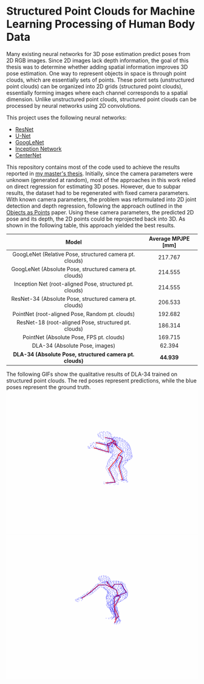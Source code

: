 # Structured Point Clouds for Machine Learning Processing of Human Body Data

Many existing neural networks for 3D pose estimation predict poses from 2D RGB images. Since 2D images lack depth information, the goal of this thesis was to determine whether adding spatial information improves 3D pose estimation. One way to represent objects in space is through point clouds, which are essentially sets of points. These point sets (unstructured point clouds) can be organized into 2D grids (structured point clouds), essentially forming images where each channel corresponds to a spatial dimension. Unlike unstructured point clouds, structured point clouds can be processed by neural networks using 2D convolutions.

This project uses the following neural networks:

* [ResNet](https://arxiv.org/abs/1512.03385)
* [U-Net](https://arxiv.org/abs/1505.04597)
* [GoogLeNet](https://arxiv.org/pdf/1409.4842)
* [Inception Network](https://www.researchgate.net/publication/363292750_Inception_Network_for_Anthropometric_Body_Measurements_Estimation_from_Structured_Point_Clouds)
* [CenterNet](https://arxiv.org/abs/1904.07850)

This repository contains most of the code used to achieve the results reported in [my master's thesis](./Jakubovsky_masters_thesis.pdf). Initially, since the camera parameters were unknown (generated at random), most of the approaches in this work relied on direct regression for estimating 3D poses. However, due to subpar results, the dataset had to be regenerated with fixed camera parameters. With known camera parameters, the problem was reformulated into 2D joint detection and depth regression, following the approach outlined in the [Objects as Points](https://arxiv.org/abs/1904.07850) paper. Using these camera parameters, the predicted 2D pose and its depth, the 2D points could be reprojected back into 3D. As shown in the following table, this approach yielded the best results.

|                           Model                          | Average MPJPE [mm] |
| :------------------------------------------------------: | :----------------: |
|  GoogLeNet (Relative Pose, structured camera pt. clouds) |       217.767      |
|  GoogLeNet (Absolute Pose, structured camera pt. clouds) |       214.555      |
| Inception Net (root-aligned Pose, structured pt. clouds) |       214.555      |
|  ResNet-34 (Absolute Pose, structured camera pt. clouds) |       206.533      |
|      PointNet (root-aligned Pose, Random pt. clouds)     |       192.682      |
|    ResNet-18 (root-aligned Pose, structured pt. clouds)  |       186.314      |
|         PointNet (Absolute Pose, FPS pt. clouds)         |       169.715      |
|              DLA-34 (Absolute Pose, images)              |        62.394      |
| **DLA-34 (Absolute Pose, structured camera pt. clouds)** |      **44.939**    |

The following GIFs show the qualitative results of DLA-34 trained on structured point clouds. The red poses represent predictions, while the blue poses represent the ground truth.
![Predicted poses by CenterNet](images/predictions.gif)
![Different poses predicted by CenterNet](images/predictions2.gif)
